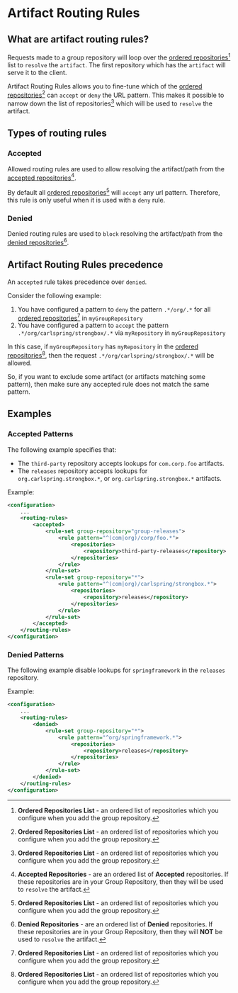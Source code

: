 # Artifact Routing Rules

## What are artifact routing rules?

Requests made to a group repository will loop over the [ordered repositories](#fn:1)[^1] list to `resolve` the `artifact`.
The first repository which has the `artifact` will serve it to the client.  

Artifact Routing Rules allows you to fine-tune which of the [ordered repositories](#fn:1)[^1] can `accept` or `deny` the URL 
pattern. This makes it possible to narrow down the list of repositories[^1] which will be used to `resolve` the artifact.  
  
## Types of routing rules

### Accepted

Allowed routing rules are used to allow resolving the artifact/path from the [accepted repositories](#fn:2)[^2].  
   
By default all [ordered repositories](#fn:1)[^1] will `accept` any url pattern. Therefore, this rule is only useful when 
it is used with a `deny` rule. 

### Denied

Denied routing rules are used to `block` resolving the artifact/path from the [denied repositories](#fn:3)[^3].  

## Artifact Routing Rules precedence

An `accepted` rule takes precedence over `denied`.  
  
Consider the following example:

1. You have configured a pattern to `deny` the pattern `.*/org/.*` for all [ordered repositories](#fn:1)[^1] in `myGroupRepository`
2. You have configured a pattern to `accept` the pattern `.*/org/carlspring/strongbox/.*` via `myRepository` in `myGroupRepository`

In this case, if `myGroupRepository` has `myRepository` in the [ordered repositories](#fn:1)[^1], then the request `.*/org/carlspring/strongbox/.*` will be allowed.  
  
So, if you want to exclude some artifact (or artifacts matching some pattern), then make sure any accepted rule does not match the same pattern.

## Examples

### Accepted Patterns

The following example specifies that:

* The `third-party` repository accepts lookups for `com.corp.foo` artifacts.
* The `releases` repository accepts lookups for `org.carlspring.strongbox.*`, or `org.carlspring.strongbox.*` artifacts.

Example: 
```xml
<configuration>
    ...
    <routing-rules>
        <accepted>
            <rule-set group-repository="group-releases">
                <rule pattern="^(com|org)/corp/foo.*">
                    <repositories>
                        <repository>third-party-releases</repository>
                    </repositories>
                </rule>
            </rule-set>
            <rule-set group-repository="*">
                <rule pattern="^(com|org)/carlspring/strongbox.*">
                    <repositories>
                        <repository>releases</repository>
                    </repositories>
                </rule>
            </rule-set>
        </accepted>
    </routing-rules>    
</configuration>
```

### Denied Patterns

The following example disable lookups for `springframework` in the `releases` repository.

Example: 
```xml
<configuration>
    ...
    <routing-rules>
        <denied>
            <rule-set group-repository="*">
                <rule pattern="^org/springframework.*">
                    <repositories>
                        <repository>releases</repository>
                    </repositories>
                </rule>
            </rule-set>
        </denied>
    </routing-rules>    
</configuration>
```

[^1]: **Ordered Repositories List** - an ordered list of repositories which you configure when you add the group repository.
[^2]: **Accepted Repositories** - are an ordered list of **Accepted** repositories. If these repositories are in your Group Repository,
      then they will be used to `resolve` the artifact.
[^3]: **Denied Repositories** - are an ordered list of **Denied** repositories. If these repositories are in your Group Repository,
      then they will **NOT** be used to `resolve` the artifact.
